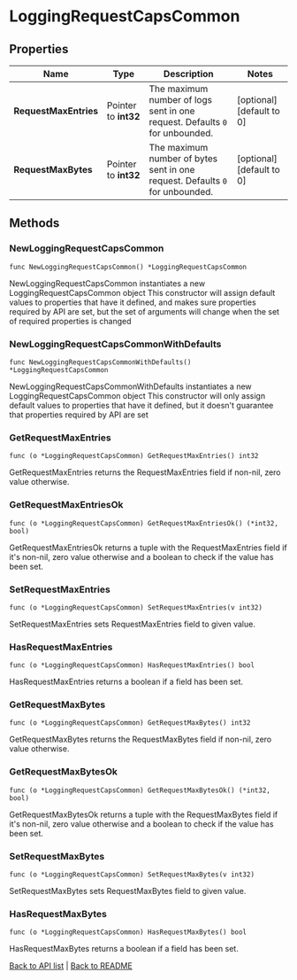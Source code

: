 # LoggingRequestCapsCommon

## Properties

Name | Type | Description | Notes
------------ | ------------- | ------------- | -------------
**RequestMaxEntries** | Pointer to **int32** | The maximum number of logs sent in one request. Defaults `0` for unbounded. | [optional] [default to 0]
**RequestMaxBytes** | Pointer to **int32** | The maximum number of bytes sent in one request. Defaults `0` for unbounded. | [optional] [default to 0]

## Methods

### NewLoggingRequestCapsCommon

`func NewLoggingRequestCapsCommon() *LoggingRequestCapsCommon`

NewLoggingRequestCapsCommon instantiates a new LoggingRequestCapsCommon object
This constructor will assign default values to properties that have it defined,
and makes sure properties required by API are set, but the set of arguments
will change when the set of required properties is changed

### NewLoggingRequestCapsCommonWithDefaults

`func NewLoggingRequestCapsCommonWithDefaults() *LoggingRequestCapsCommon`

NewLoggingRequestCapsCommonWithDefaults instantiates a new LoggingRequestCapsCommon object
This constructor will only assign default values to properties that have it defined,
but it doesn't guarantee that properties required by API are set

### GetRequestMaxEntries

`func (o *LoggingRequestCapsCommon) GetRequestMaxEntries() int32`

GetRequestMaxEntries returns the RequestMaxEntries field if non-nil, zero value otherwise.

### GetRequestMaxEntriesOk

`func (o *LoggingRequestCapsCommon) GetRequestMaxEntriesOk() (*int32, bool)`

GetRequestMaxEntriesOk returns a tuple with the RequestMaxEntries field if it's non-nil, zero value otherwise
and a boolean to check if the value has been set.

### SetRequestMaxEntries

`func (o *LoggingRequestCapsCommon) SetRequestMaxEntries(v int32)`

SetRequestMaxEntries sets RequestMaxEntries field to given value.

### HasRequestMaxEntries

`func (o *LoggingRequestCapsCommon) HasRequestMaxEntries() bool`

HasRequestMaxEntries returns a boolean if a field has been set.

### GetRequestMaxBytes

`func (o *LoggingRequestCapsCommon) GetRequestMaxBytes() int32`

GetRequestMaxBytes returns the RequestMaxBytes field if non-nil, zero value otherwise.

### GetRequestMaxBytesOk

`func (o *LoggingRequestCapsCommon) GetRequestMaxBytesOk() (*int32, bool)`

GetRequestMaxBytesOk returns a tuple with the RequestMaxBytes field if it's non-nil, zero value otherwise
and a boolean to check if the value has been set.

### SetRequestMaxBytes

`func (o *LoggingRequestCapsCommon) SetRequestMaxBytes(v int32)`

SetRequestMaxBytes sets RequestMaxBytes field to given value.

### HasRequestMaxBytes

`func (o *LoggingRequestCapsCommon) HasRequestMaxBytes() bool`

HasRequestMaxBytes returns a boolean if a field has been set.


[Back to API list](../README.md#documentation-for-api-endpoints) | [Back to README](../README.md)


